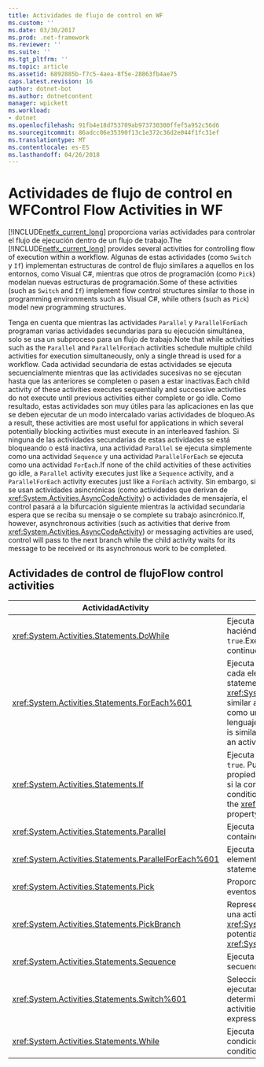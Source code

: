 ```yaml
---
title: Actividades de flujo de control en WF
ms.custom: ''
ms.date: 03/30/2017
ms.prod: .net-framework
ms.reviewer: ''
ms.suite: ''
ms.tgt_pltfrm: ''
ms.topic: article
ms.assetid: 6892885b-f7c5-4aea-8f5e-28863fb4ae75
caps.latest.revision: 16
author: dotnet-bot
ms.author: dotnetcontent
manager: wpickett
ms.workload:
- dotnet
ms.openlocfilehash: 91fb4e18d753709ab973730300ffef5a952c56d6
ms.sourcegitcommit: 86adcc06e35390f13c1e372c36d2e044f1fc31ef
ms.translationtype: MT
ms.contentlocale: es-ES
ms.lasthandoff: 04/26/2018
---
```

# <a name="control-flow-activities-in-wf"></a><span data-ttu-id="9111f-102">Actividades de flujo de control en WF</span><span class="sxs-lookup"><span data-stu-id="9111f-102">Control Flow Activities in WF</span></span>
<span data-ttu-id="9111f-103">[!INCLUDE[netfx_current_long](../../../includes/netfx-current-long-md.md)] proporciona varias actividades para controlar el flujo de ejecución dentro de un flujo de trabajo.</span><span class="sxs-lookup"><span data-stu-id="9111f-103">The [!INCLUDE[netfx_current_long](../../../includes/netfx-current-long-md.md)] provides several activities for controlling flow of execution within a workflow.</span></span> <span data-ttu-id="9111f-104">Algunas de estas actividades (como `Switch` y `If`) implementan estructuras de control de flujo similares a aquellos en los entornos, como Visual C#, mientras que otros de programación (como `Pick`) modelan nuevas estructuras de programación.</span><span class="sxs-lookup"><span data-stu-id="9111f-104">Some of these activities (such as `Switch` and `If`) implement flow control structures similar to those in programming environments such as Visual C#, while others (such as `Pick`) model new programming structures.</span></span>  
  
 <span data-ttu-id="9111f-105">Tenga en cuenta que mientras las actividades `Parallel` y `ParallelForEach` programan varias actividades secundarias para su ejecución simultánea, solo se usa un subproceso para un flujo de trabajo.</span><span class="sxs-lookup"><span data-stu-id="9111f-105">Note that while activities such as the `Parallel` and `ParallelForEach` activities schedule multiple child activities for execution simultaneously, only a single thread is used for a workflow.</span></span> <span data-ttu-id="9111f-106">Cada actividad secundaria de estas actividades se ejecuta secuencialmente mientras que las actividades sucesivas no se ejecutan hasta que las anteriores se completen o pasen a estar inactivas.</span><span class="sxs-lookup"><span data-stu-id="9111f-106">Each child activity of these activities executes sequentially and successive activities do not execute until previous activities either complete or go idle.</span></span> <span data-ttu-id="9111f-107">Como resultado, estas actividades son muy útiles para las aplicaciones en las que se deben ejecutar de un modo intercalado varias actividades de bloqueo.</span><span class="sxs-lookup"><span data-stu-id="9111f-107">As a result, these activities are most useful for applications in which several potentially blocking activities must execute in an interleaved fashion.</span></span> <span data-ttu-id="9111f-108">Si ninguna de las actividades secundarias de estas actividades se está bloqueando o está inactiva, una actividad `Parallel` se ejecuta simplemente como una actividad `Sequence` y una actividad `ParallelForEach` se ejecuta como una actividad `ForEach`.</span><span class="sxs-lookup"><span data-stu-id="9111f-108">If none of the child activities of these activities go idle, a `Parallel` activity executes just like a `Sequence` activity, and a `ParallelForEach` activity executes just like a `ForEach` activity.</span></span> <span data-ttu-id="9111f-109">Sin embargo, si se usan actividades asincrónicas (como actividades que derivan de <xref:System.Activities.AsyncCodeActivity>) o actividades de mensajería, el control pasará a la bifurcación siguiente mientras la actividad secundaria espera que se reciba su mensaje o se complete su trabajo asincrónico.</span><span class="sxs-lookup"><span data-stu-id="9111f-109">If, however, asynchronous activities (such as activities that derive from <xref:System.Activities.AsyncCodeActivity>) or messaging activities are used, control will pass to the next branch while the child activity waits for its message to be received or its asynchronous work to be completed.</span></span>  
  
## <a name="flow-control-activities"></a><span data-ttu-id="9111f-110">Actividades de control de flujo</span><span class="sxs-lookup"><span data-stu-id="9111f-110">Flow control activities</span></span>  
  
|<span data-ttu-id="9111f-111">Actividad</span><span class="sxs-lookup"><span data-stu-id="9111f-111">Activity</span></span>|<span data-ttu-id="9111f-112">Descripción</span><span class="sxs-lookup"><span data-stu-id="9111f-112">Description</span></span>|  
|--------------|-----------------|  
|<xref:System.Activities.Statements.DoWhile>|<span data-ttu-id="9111f-113">Ejecuta las actividades contenidas una vez y continúa haciéndolo mientras que haya una condición con el valor `true`.</span><span class="sxs-lookup"><span data-stu-id="9111f-113">Executes the contained activities once and continues to do so while a condition is `true`.</span></span>|  
|<xref:System.Activities.Statements.ForEach%601>|<span data-ttu-id="9111f-114">Ejecuta una instrucción incrustada en secuencia para cada elemento de una colección.</span><span class="sxs-lookup"><span data-stu-id="9111f-114">Executes an embedded statement in sequence for each element in a collection.</span></span> <span data-ttu-id="9111f-115"><xref:System.Activities.Statements.ForEach%601> es similar a la palabra clave `foreach`, pero se implementa como una actividad en lugar de como una instrucción de lenguaje.</span><span class="sxs-lookup"><span data-stu-id="9111f-115"><xref:System.Activities.Statements.ForEach%601> is similar to the keyword `foreach`, but is implemented as an activity rather than a language statement.</span></span>|  
|<xref:System.Activities.Statements.If>|<span data-ttu-id="9111f-116">Ejecuta las actividades contenidas si una condición es `true`. Puede ejecutar actividades contenidas en la propiedad <xref:System.Activities.Statements.If.Else%2A> si la condición es `false`.</span><span class="sxs-lookup"><span data-stu-id="9111f-116">Executes contained activities if a condition is `true`, and can execute activities contained in the <xref:System.Activities.Statements.If.Else%2A> property if the condition is `false`.</span></span>|  
|<xref:System.Activities.Statements.Parallel>|<span data-ttu-id="9111f-117">Ejecuta las actividades contenidas en paralelo.</span><span class="sxs-lookup"><span data-stu-id="9111f-117">Executes contained activities in parallel.</span></span>|  
|<xref:System.Activities.Statements.ParallelForEach%601>|<span data-ttu-id="9111f-118">Ejecuta una instrucción incrustada en paralelo para cada elemento de una colección.</span><span class="sxs-lookup"><span data-stu-id="9111f-118">Executes an embedded statement in parallel for each element in a collection.</span></span>|  
|<xref:System.Activities.Statements.Pick>|<span data-ttu-id="9111f-119">Proporciona el modelado del flujo de control basado en eventos.</span><span class="sxs-lookup"><span data-stu-id="9111f-119">Provides event-based control flow modeling.</span></span>|  
|<xref:System.Activities.Statements.PickBranch>|<span data-ttu-id="9111f-120">Representa una ruta de acceso de ejecución potencial en una actividad <xref:System.Activities.Statements.Pick>.</span><span class="sxs-lookup"><span data-stu-id="9111f-120">Represents a potential path of execution in a <xref:System.Activities.Statements.Pick> activity.</span></span>|  
|<xref:System.Activities.Statements.Sequence>|<span data-ttu-id="9111f-121">Ejecuta las actividades contenidas en secuencia.</span><span class="sxs-lookup"><span data-stu-id="9111f-121">Executes contained activities in sequence.</span></span>|  
|<xref:System.Activities.Statements.Switch%601>|<span data-ttu-id="9111f-122">Selecciona una opción de varias actividades que ejecutar, según el valor de una expresión determinada.</span><span class="sxs-lookup"><span data-stu-id="9111f-122">Selects one choice from a number of activities to execute, based on the value of a given expression.</span></span>|  
|<xref:System.Activities.Statements.While>|<span data-ttu-id="9111f-123">Ejecuta las actividades contenidas mientras una condición sea `true`.</span><span class="sxs-lookup"><span data-stu-id="9111f-123">Executes contained activities while a condition is `true`.</span></span>|
